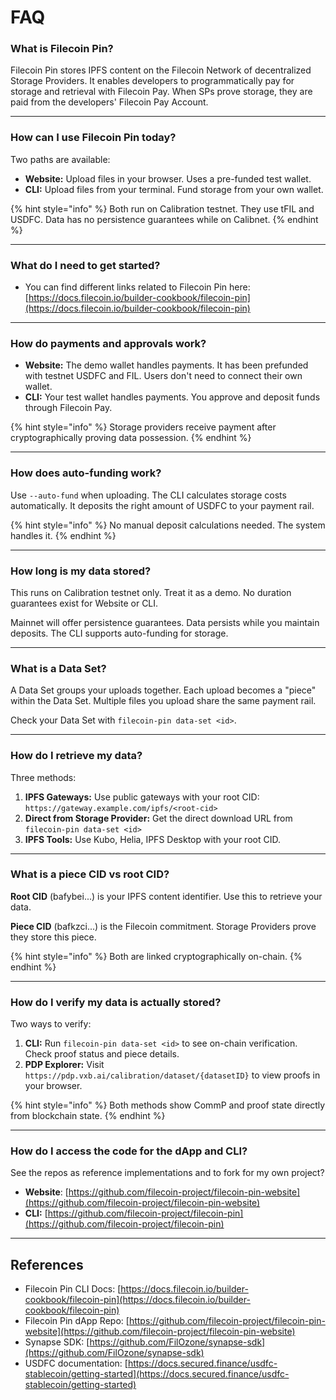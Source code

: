 # FAQ

### What is Filecoin Pin?

Filecoin Pin stores IPFS content on the Filecoin Network of decentralized Storage Providers. It enables developers to programmatically pay for storage and retrieval with Filecoin Pay. When SPs prove storage, they are paid from the developers' Filecoin Pay Account.

***

### How can I use Filecoin Pin today?

Two paths are available:

* **Website:** Upload files in your browser. Uses a pre-funded test wallet.
* **CLI:** Upload files from your terminal. Fund storage from your own wallet.

{% hint style="info" %}
Both run on Calibration testnet. They use tFIL and USDFC. Data has no persistence guarantees while on Calibnet.
{% endhint %}

***

### What do I need to get started?

* You can find different links related to Filecoin Pin here: [https://docs.filecoin.io/builder-cookbook/filecoin-pin](https://docs.filecoin.io/builder-cookbook/filecoin-pin)

***

### How do payments and approvals work?

* **Website:** The demo wallet handles payments. It has been prefunded with testnet USDFC and FIL. Users don't need to connect their own wallet.
* **CLI:** Your test wallet handles payments. You approve and deposit funds through Filecoin Pay.

{% hint style="info" %}
Storage providers receive payment after cryptographically proving data possession.
{% endhint %}

***

### How does auto-funding work?

Use `--auto-fund` when uploading. The CLI calculates storage costs automatically. It deposits the right amount of USDFC to your payment rail.

{% hint style="info" %}
No manual deposit calculations needed. The system handles it.
{% endhint %}

***

### How long is my data stored?

This runs on Calibration testnet only. Treat it as a demo. No duration guarantees exist for Website or CLI.

Mainnet will offer persistence guarantees. Data persists while you maintain deposits. The CLI supports auto-funding for storage.

***

### What is a Data Set?

A Data Set groups your uploads together. Each upload becomes a "piece" within the Data Set. Multiple files you upload share the same payment rail.

Check your Data Set with `filecoin-pin data-set <id>`.

***

### How do I retrieve my data?

Three methods:

1. **IPFS Gateways:** Use public gateways with your root CID: `https://gateway.example.com/ipfs/<root-cid>`
2. **Direct from Storage Provider:** Get the direct download URL from `filecoin-pin data-set <id>`
3. **IPFS Tools:** Use Kubo, Helia, IPFS Desktop with your root CID.

***

### What is a piece CID vs root CID?

**Root CID** (bafybei...) is your IPFS content identifier. Use this to retrieve your data.

**Piece CID** (bafkzci...) is the Filecoin commitment. Storage Providers prove they store this piece.

{% hint style="info" %}
Both are linked cryptographically on-chain.
{% endhint %}

***

### How do I verify my data is actually stored?

Two ways to verify:

1. **CLI:** Run `filecoin-pin data-set <id>` to see on-chain verification. Check proof status and piece details.
2. **PDP Explorer:** Visit `https://pdp.vxb.ai/calibration/dataset/{datasetID}` to view proofs in your browser.

{% hint style="info" %}
Both methods show CommP and proof state directly from blockchain state.
{% endhint %}

***

### How do I access the code for the dApp and CLI?

See the repos as reference implementations and to fork for my own project?

* **Website**: [https://github.com/filecoin-project/filecoin-pin-website](https://github.com/filecoin-project/filecoin-pin-website)
* **CLI:** [https://github.com/filecoin-project/filecoin-pin](https://github.com/filecoin-project/filecoin-pin)

***

## References

* Filecoin Pin CLI Docs: [https://docs.filecoin.io/builder-cookbook/filecoin-pin](https://docs.filecoin.io/builder-cookbook/filecoin-pin)
* Filecoin Pin dApp Repo: [https://github.com/filecoin-project/filecoin-pin-website](https://github.com/filecoin-project/filecoin-pin-website)
* Synapse SDK: [https://github.com/FilOzone/synapse-sdk](https://github.com/FilOzone/synapse-sdk)
* USDFC documentation: [https://docs.secured.finance/usdfc-stablecoin/getting-started](https://docs.secured.finance/usdfc-stablecoin/getting-started)
